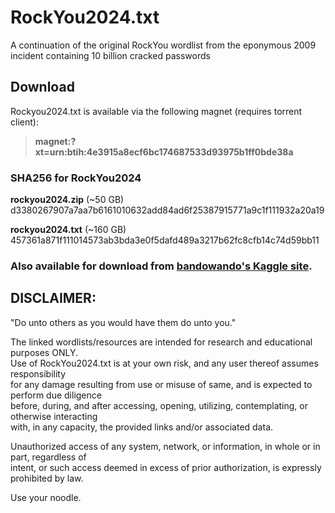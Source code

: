 
# RockYou2024.txt
A continuation of the original RockYou wordlist from the eponymous 2009 incident containing 10 billion cracked passwords

## Download

Rockyou2024.txt is available via the following magnet (requires torrent client): 

> **magnet:?xt=urn:btih:4e3915a8ecf6bc174687533d93975b1ff0bde38a**

### SHA256 for RockYou2024

**rockyou2024.zip** (~50 GB) <br>
    d3380267907a7aa7b6161010632add84ad6f25387915771a9c1f111932a20a19<br>
    
**rockyou2024.txt** (~160 GB) <br>
    457361a871f111014573ab3bda3e0f5dafd489a3217b62fc8cfb14c74d59bb11

### Also available for download from [bandowando's Kaggle site](https://kaggle.com/datasets/bwandowando/common-password-list-rockyou2024-txt "bwandowando@Kaggle").

## DISCLAIMER:

"Do unto others as you would have them do unto you."

The linked wordlists/resources are intended for research and educational purposes ONLY.<br>
Use of RockYou2024.txt is at your own risk, and any user thereof assumes responsibility<br>
for any damage resulting from use or misuse of same, and is expected to perform due diligence<br>
before, during, and after accessing, opening, utilizing, contemplating, or otherwise interacting<br>
with, in any capacity, the provided links and/or associated data.<br>

Unauthorized access of any system, network, or information, in whole or in part, regardless of<br>
intent, or such access deemed in excess of prior authorization, is expressly prohibited by law.<br>

Use your noodle.
